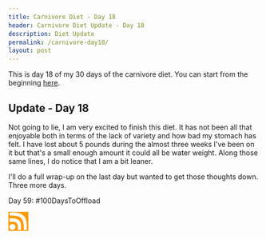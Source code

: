 ```yaml
---
title: Carnivore Diet - Day 18
header: Carnivore Diet Update - Day 18
description: Diet Update
permalink: /carnivore-day18/
layout: post
---
```


This is day 18 of my 30 days of the carnivore diet. You can start from the beginning [here](https://blog.mooreanalysis.com/carnivore/).

## Update - Day 18

Not going to lie, I am very excited to finish this diet. It has not been all that enjoyable both in terms of the lack of variety and how bad my stomach has felt. I have lost about 5 pounds during the almost three weeks I've been on it but that's a small enough amount it could all be water weight. Along those same lines, I do notice that I am a bit leaner.

I'll do a full wrap-up on the last day but wanted to get those thoughts down. Three more days.

Day 59: #100DaysToOffload

<a href="https://blog.mooreanalysis.com/feed.xml"><img src="/assets/images/rss_feed.jpg" style="opacity:1;" width="40"/></a>
